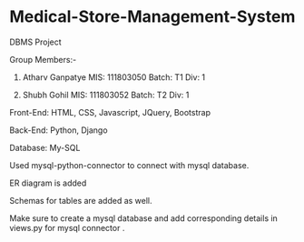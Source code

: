 # Medical-Store-Management-System

DBMS Project

Group Members:-

1) Atharv Ganpatye 
   MIS: 111803050
   Batch: T1
   Div: 1

2) Shubh Gohil
   MIS: 111803052
   Batch: T2
   Div: 1

Front-End: HTML, CSS, Javascript, JQuery, Bootstrap

Back-End: Python, Django

Database: My-SQL

Used mysql-python-connector to connect with mysql database.

ER diagram is added

Schemas for tables are added as well.

Make sure to create a mysql database and add corresponding details in views.py for mysql connector
.
